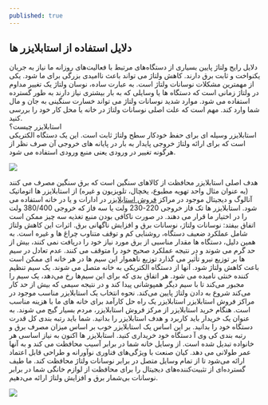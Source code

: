 ```yaml
---
published: true
---
```

## دلایل استفاده از استابلایزر ها
دلایل رایج ولتاژ پایین
بسیاری از دستگاه‌های مرتبط با فعالیت‌های روزانه ما نیاز به جریان یکنواخت و ثابت برق دارند. کاهش ولتاژ می تواند باعث ناامیدی بزرگی برای ما شود.
یکی از مهمترین مشکلات نوسانات ولتاژ است.
به عبارت ساده، نوسان ولتاژ یک تغییر مداوم در ولتاژ زمانی است که دستگاه ها یا وسایلی که به بار بیشتری نیاز دارند به طور گسترده استفاده می شود. موارد شدید نوسانات ولتاژ می تواند خسارت سنگینی به جان و مال شما وارد کند. مهم است که علت اصلی نوسانات ولتاژ در خانه یا محل کار خود را بررسی کنید.<br>
استابلایزر چیست؟<br>
استابلایزر وسیله ای برای حفظ خودکار سطح ولتاژ ثابت است.
این یک دستگاه الکتریکی است که برای ارائه ولتاژ خروجی پایدار به بار در پایانه های خروجی آن صرف نظر از هرگونه تغییر در ورودی یعنی منبع ورودی استفاده می شود.

![](https://kianups.ir/wp-content/uploads/2020/05/9001755031-3F-2048x1495.jpg)

هدف اصلی استابلایزر محافظت از کالاهای سنگین است که برق سنگین مصرف می کنند (به عنوان مثال واحد تهویه مطبوع، یخچال، تلویزیون و غیره)
 از استابلایزر ها اتوماتیک آنالوگ و دیجیتال موجود در مراکز [فروش استابلایزر](https://kianups.ir/stabilizer/) در ادارات و یا در خانه استفاده می شود.
استابلایزر ها تک فاز خروجی 220-230 ولت یا سه فاز که خروجی 380/400 ولت را در اختیار ما قرار می دهند.
در صورت ناکافی بودن منبع تغذیه سه چیز ممکن است اتفاق بیفتد: نوسانات ولتاژ، نوسانات برق و افزایش ناگهانی برق. اثرات این کاهش ولتاژ شامل عملکرد ضعیف دستگاه، روشنایی کم و توقف متناوب چراغ ها و غیره است. به همین دلیل، دستگاه ها مقدار مناسبی از برق مورد نیاز خود را دریافت نمی کنند، بیش از حد گرم می شوند و در نتیجه عملکرد صحیح خود را متوقف می کنند.
عدم تعادل در سیم ها بر توزیع نیرو تأثیر می گذارد
توزیع ناهموار این سیم ها در هر خانه ای ممکن است باعث کاهش ولتاژ شود.
آنها از دستگاه الکتریکی به خانه متصل می شوند.
یک سیم تنظیم کننده خنثی نامیده می شود.
هر اتفاق بدی که برای این سیم‌ها رخ می‌دهد، یک سیم را مجبور می‌کند تا با سیم دیگر همپوشانی پیدا کند و در نتیجه سیمی که بیش از حد کار می‌کند شروع به دادن ولتاژ پایین می‌کند.
نحوه انتخاب یک استابلایزر مناسب موجود در مراکز فروش استابلایزر
استابلایزر یک راه حل کارآمد برای خانه های ما با هزینه مناسب است.
هنگام خرید استابلایزر از مرکز فروش استابلایزر، مردم بسیار گیج می شوند.
به عنوان یک خریدار باید کاربرد و هدف استابلایزر را بدانید. شما باید رتبه بندی کل قدرت دستگاه خود را بدانید. بر این اساس یک استابلایزر خوب بر اساس میزان مصرف برق و رتبه بندی کی وی آ دستگاه خود خریداری کنید.
استابلایزر ها اکنون به نیاز اساسی هر خانواده تبدیل شده است. از وسایل خانه شما در برابر آسیب محافظت می کند و به آنها عمر طولانی می دهد. کیان صنعت با ویژگی‌های فناوری نوآورانه و طراحی قابل اعتماد ارائه می‌شود تا از تمام وسایل متصل در برابر نوسانات ولتاژ محافظت کند. ما طیف گسترده‌ای از تثبیت‌کننده‌های دیجیتال را برای محافظت از لوازم خانگی شما در برابر نوسانات بی‌شمار برق و افزایش ولتاژ ارائه می‌دهیم.

![](https://kianups.ir/wp-content/uploads/2022/08/%D9%81%D8%B1%D9%82-%D8%A7%D8%B3%D8%AA%D8%A7%D8%A8%D9%84%D8%A7%DB%8C%D8%B2%D8%B1-%D8%A8%D8%A7-%D9%85%D8%AD%D8%A7%D9%81%D8%B8-%D8%A8%D8%B1%D9%82.jpg)
